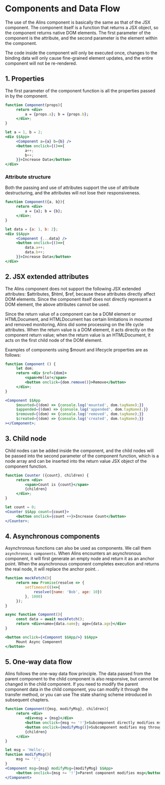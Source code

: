 # Components and Data Flow

The use of the Alins component is basically the same as that of the JSX component. The component itself is a function that returns a JSX object, so the component returns native DOM elements. The first parameter of the component is the attribute, and the second parameter is the element within the component.

The code inside the component will only be executed once, changes to the binding data will only cause fine-grained element updates, and the entire component will not be re-rendered.

## 1. Properties

The first parameter of the component function is all the properties passed in by the component.

<CodeBox/>

```jsx
function Component(props){
     return <div>
         a = {props.a}; b = {props.b};
     </div>;
}

let a = 1, b = 2;
<div $$App>
     <Component a={a} b={b} />
     <button onclick={()=>{
         a++;
         b++;
     }}>Increase Data</button>
</div>
```

### Attribute structure

Both the passing and use of attributes support the use of attribute destructuring, and the attributes will not lose their responsiveness.

<CodeBox/>

```jsx
function Component({a, b}){
     return <div>
         a = {a}; b = {b};
     </div>;
}

let data = {a: 1, b: 2};
<div $$App>
     <Component {...data} />
     <button onclick={()=>{
         data.a++;
         data.b++;
     }}>Increase Data</button>
</div>
```

## 2. JSX extended attributes

The Alins component does not support the following JSX extended attributes: $attributes, $html, $ref, because these attributes directly affect DOM elements. Since the component itself does not directly represent a DOM element, the above attributes cannot be used.

Since the return value of a component can be a DOM element or HTMLDocument, and HTMLDocument has certain limitations in mounted and removed monitoring, Alins did some processing on the life cycle attributes. When the return value is a DOM element, it acts directly on the component return value; when the return value is an HTMLDocument, it acts on the first child node of the DOM element.

Examples of components using $mount and lifecycle properties are as follows:

<CodeBox/>

```jsx
function Component () {
     let dom;
     return <div $ref={dom}>
         <span>Hello!</span>
         <button onclick={dom.remove()}>Remove</button>
     </div>;
}

<Component $$App
     $mounted={(dom) => {console.log('mounted', dom.tagName);}}
     $appended={(dom) => {console.log('appended', dom.tagName);}}
     $removed={(dom) => {console.log('removed', dom.tagName);}}
     $created={(dom) => {console.log('created', dom.tagName);}}
></Component>;
```

## 3. Child node

Child nodes can be added inside the component, and the child nodes will be passed into the second parameter of the component function, which is a node array and can be inserted into the return value JSX object of the component function.

<CodeBox/>

```jsx
function Counter ({count}, children) {
     return <div>
         <span>Count is {count}</span>
         {children}
     </div>;
}

let count = 0;
<Counter $$App count={count}>
     <button onclick={count ++}>Increase Count</button>
</Counter>;
```

## 4. Asynchronous components

Asynchronous functions can also be used as components. We call them `asynchronous components`. When Alins encounters an asynchronous component, it will first generate an empty node and return it as an anchor point. When the asynchronous component completes execution and returns the real node, it will replace the anchor point. .

<CodeBox/>

```jsx
function mockFetch(){
     return new Promise(resolve => {
         setTimeout(()=>{
             resolve({name: 'Bob', age: 10})
         }, 1000)
     });
}

async function Componnt(){
     const data = await mockFetch();
     return <div>name={data.name}; age={data.age}</div>
}

<button onclick={<Componnt $$App/>} $$App>
     Mount Async Component
</button>
```

## 5. One-way data flow

Alins follows the one-way data flow principle. The data passed from the parent component to the child component is also responsive, but cannot be changed in the child component. If you need to modify the parent component data in the child component, you can modify it through the transfer method, or you can use The state sharing scheme introduced in subsequent chapters.

<CodeBox/>

```jsx
function Component({msg, modifyMsg}, children){
     return <div>
         <div>msg = {msg}</div>
         <button onclick={msg += '!'}>Subcomponent directly modifies msg[invalid]</button>
         <button onclick={modifyMsg()}>Subcomponent modifies msg through methods</button>
         {children}
     </div>
}

let msg = 'Hello';
function modifyMsg(){
     msg += '!';
}
<Component msg={msg} modifyMsg={modifyMsg} $$App>
     <button onclick={msg += '!'}>Parent component modifies msg</button>
</Component>
```